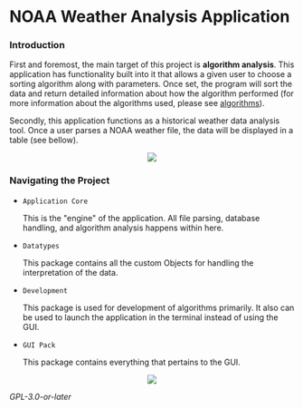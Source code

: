 # NOAA Weather Analysis Application

### Introduction

  First and foremost, the main target of this project is **algorithm analysis**. This application has functionality built into it that allows a given user to choose a sorting algorithm along with parameters. Once set, the program will sort the data and return detailed information about how the algorithm performed (for more information about the algorithms used, please see <u>algorithms</u>).

  Secondly, this application functions as a historical weather data analysis tool. Once a user parses a NOAA weather file, the data will be displayed in a table (see bellow).
  
  <p align="center">
  <img src="https://raw.githubusercontent.com/isiahzzzz/NOAAWeatherApp/master/screenshots/table.png?token=GHSAT0AAAAAAB6S3ZTGMXC3HCRH6TEMMKFQZA43BQA" />
</p>

### Navigating the Project

- `Application Core`

  This is the "engine" of the application. All file parsing, database handling, and algorithm analysis happens within here.

- `Datatypes` 

  This package contains all the custom Objects for handling the interpretation of the data.

- `Development`

  This package is used for development of algorithms primarily. It also can be used to launch the application in the terminal instead of using the GUI.

- `GUI Pack`

  This package contains everything that pertains to the GUI.


<p align="center">
  <img src="https://raw.githubusercontent.com/isiahzzzz/NOAAWeatherApp/master/icons/draft_nwa.png?token=GHSAT0AAAAAAB6S3ZTG4LP4AXRNHBDRLJ4CZA4ZB5Q" />
</p>


*GPL-3.0-or-later*
